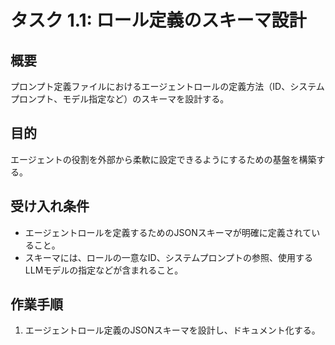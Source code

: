 # タスク 1.1: ロール定義のスキーマ設計

## 概要

プロンプト定義ファイルにおけるエージェントロールの定義方法（ID、システムプロンプト、モデル指定など）のスキーマを設計する。

## 目的

エージェントの役割を外部から柔軟に設定できるようにするための基盤を構築する。

## 受け入れ条件

*   エージェントロールを定義するためのJSONスキーマが明確に定義されていること。
*   スキーマには、ロールの一意なID、システムプロンプトの参照、使用するLLMモデルの指定などが含まれること。

## 作業手順

1.  エージェントロール定義のJSONスキーマを設計し、ドキュメント化する。
